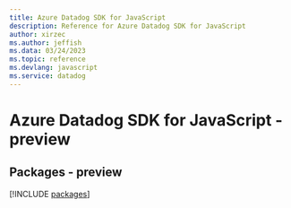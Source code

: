 ```yaml
---
title: Azure Datadog SDK for JavaScript
description: Reference for Azure Datadog SDK for JavaScript
author: xirzec
ms.author: jeffish
ms.data: 03/24/2023
ms.topic: reference
ms.devlang: javascript
ms.service: datadog
---
```

# Azure Datadog SDK for JavaScript - preview
## Packages - preview
[!INCLUDE [packages](datadog-index.md)]